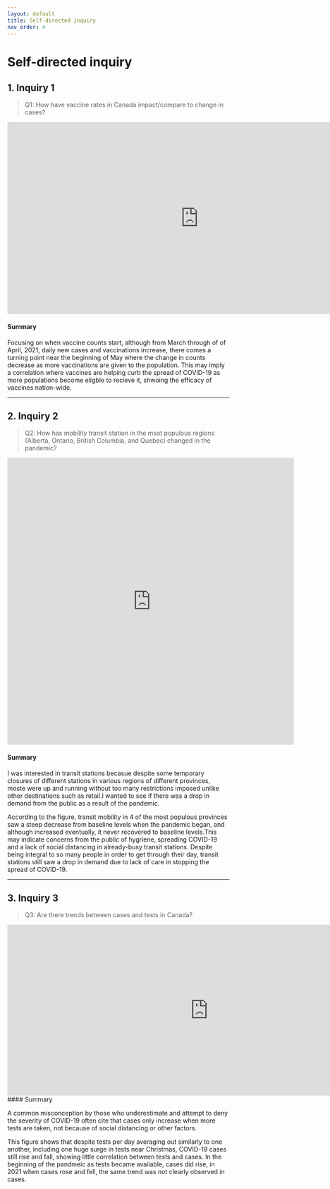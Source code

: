 ```yaml
---
layout: default
title: Self-directed inquiry
nav_order: 4
---
```


# Self-directed inquiry

## 1. Inquiry 1

> Q1: How have vaccine rates in Canada impact/compare to change in cases?

<!-- Paste your embed code for your figure below-->
<iframe width="865" height="435" seamless frameborder="0" scrolling="no" src="https://docs.google.com/spreadsheets/d/e/2PACX-1vTkBHA4gqyZ4DBI5b4ai6JRDLTfyh3gPQ5LrZqDtiiuKz6r7_LulG5hd3wqQyP6wdTUN58vbfPGZ9st/pubchart?oid=1120537013&amp;format=interactive"></iframe>

#### Summary
<!-- Write a 2-sentence summary of the trends shown in the figure embedded above-->Focusing on when vaccine counts start, although from March through of of April, 2021, daily new cases and vaccinations increase, there comes a turning point near the beginning of May where the change in counts decrease as more vaccinations are given to the population. This may imply a correlation where vaccines are helping curb the spread of COVID-19 as more populations become eligble to recieve it, shwoing the efficacy of vaccines nation-wide. 


---

## 2. Inquiry 2

> Q2: How has mobility transit station in the msot populous regions (Alberta, Ontario, British Columbia, and Quebec) changed in the pandemic?

<!-- Paste your embed code for your figure below-->
<iframe seamless frameborder="0" src="https://public.tableau.com/views/transitstations_16226508326900/Dashboard1?:embed=yes&:display_count=yes&:showVizHome=no" width = '650' height = '650' scrolling='no'></iframe> 


#### Summary
<!-- Write a 2-sentence summary of the trends shown in the figure embedded above-->
I was interested in transit stations becasue despite some temporary closures of different stations in various regions of different provinces, moste were up and running without too many restrictions imposed unlike other destinations such as retail.I wanted to see if there was a drop in demand from the public as a result of the pandemic. 

According to the figure, transit mobility in 4 of the most populous provinces saw a steep decrease from baseline levels when the pandemic began, and although increased eventually, it never recovered to baseline levels.This may indicate concerns from the public of hygriene, spreading COVID-19 and a lack of social distancing in already-busy transit stations. Despite being integral to so many people in order to get through their day, transit stations still saw a drop in demand due to lack of care in stopping the spread of COVID-19. 

---


## 3. Inquiry 3

> Q3: Are there trends between cases and tests in Canada?

<!-- Paste your embed code for your figure below-->
<iframe width="910" height="387" seamless frameborder="0" scrolling="no" src="https://docs.google.com/spreadsheets/d/e/2PACX-1vSMo6-pmpfStBsjeinD6m7U3aTQTd5ZSrcU-ZunzSonBkFiApdrJ8BlF-U1vSBtvXEOj_9fTVozgp7C/pubchart?oid=1693504670&amp;format=interactive"></iframe>
#### Summary
<!-- Write a 2-sentence summary of the trends shown in the figure embedded above-->

A common misconception by those who underestimate and attempt to deny the severity of COVID-19 often cite that cases only increase when more tests are taken, not because of social distancing or other factors. 

This figure shows that despite tests per day averaging out similarly to one another, including one huge surge in tests near Christmas, COVID-19 cases still rise and fall, showing little correlation between tests and cases. In the beginning  of the pandmeic as tests became available, cases did rise, in 2021 when cases rose and fell, the same trend was not clearly observed in cases.  
